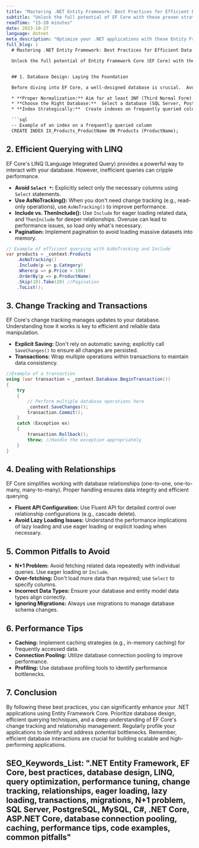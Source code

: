 ```yaml
---
title: "Mastering .NET Entity Framework: Best Practices for Efficient Data Access"
subtitle: "Unlock the full potential of EF Core with these proven strategies for cleaner code, better performance, and robust applications."
readTime: "15-20 minutes"
date: 2023-10-27
language: dotnet
meta_description: "Optimize your .NET applications with these Entity Framework Core best practices. Learn about database design, efficient querying, change tracking, and more for improved performance and maintainability.  Level up your EF Core skills today!"
full_blog: |
  # Mastering .NET Entity Framework: Best Practices for Efficient Data Access

  Unlock the full potential of Entity Framework Core (EF Core) with these proven strategies for cleaner code, better performance, and robust applications.  This guide covers best practices for developers of all levels, from intermediate to advanced.


  ## 1. Database Design: Laying the Foundation

  Before diving into EF Core, a well-designed database is crucial.  Avoid overly complex schemas and normalize your data to minimize redundancy and improve data integrity.

  * **Proper Normalization:** Aim for at least 3NF (Third Normal Form) to reduce data redundancy and update anomalies.
  * **Choose the Right Database:**  Select a database (SQL Server, PostgreSQL, MySQL, etc.) that best suits your application's needs and scale.
  * **Index Strategically:**  Create indexes on frequently queried columns to speed up data retrieval.

  ```sql
  -- Example of an index on a frequently queried column
  CREATE INDEX IX_Products_ProductName ON Products (ProductName);
  ```


  ## 2. Efficient Querying with LINQ

  EF Core's LINQ (Language Integrated Query) provides a powerful way to interact with your database.  However, inefficient queries can cripple performance.

  * **Avoid `Select *`:** Explicitly select only the necessary columns using `Select` statements.
  * **Use AsNoTracking():**  When you don't need change tracking (e.g., read-only operations), use `AsNoTracking()` to improve performance.
  * **Include vs. ThenInclude():** Use `Include` for eager loading related data, and `ThenInclude` for deeper relationships.  Overuse can lead to performance issues, so load only what's necessary.
  * **Pagination:** Implement pagination to avoid loading massive datasets into memory.

  ```csharp
  // Example of efficient querying with AsNoTracking and Include
  var products = _context.Products
      .AsNoTracking()
      .Include(p => p.Category)
      .Where(p => p.Price > 100)
      .OrderBy(p => p.ProductName)
      .Skip(10).Take(20) //Pagination
      .ToList();
  ```


  ## 3. Change Tracking and Transactions

  EF Core's change tracking manages updates to your database. Understanding how it works is key to efficient and reliable data manipulation.

  * **Explicit Saving:**  Don't rely on automatic saving; explicitly call `SaveChanges()` to ensure all changes are persisted.
  * **Transactions:** Wrap multiple operations within transactions to maintain data consistency.

  ```csharp
  //Example of a transaction
  using (var transaction = _context.Database.BeginTransaction())
  {
      try
      {
          // Perform multiple database operations here
          _context.SaveChanges();
          transaction.Commit();
      }
      catch (Exception ex)
      {
          transaction.Rollback();
          throw; //Handle the exception appropriately
      }
  }
  ```


  ## 4.  Dealing with Relationships

  EF Core simplifies working with database relationships (one-to-one, one-to-many, many-to-many).  Proper handling ensures data integrity and efficient querying.

  * **Fluent API Configuration:** Use Fluent API for detailed control over relationship configurations (e.g., cascade delete).
  * **Avoid Lazy Loading Issues:**  Understand the performance implications of lazy loading and use eager loading or explicit loading when necessary.


  ## 5. Common Pitfalls to Avoid

  * **N+1 Problem:**  Avoid fetching related data repeatedly with individual queries. Use eager loading or `Include`.
  * **Over-fetching:** Don't load more data than required; use `Select` to specify columns.
  * **Incorrect Data Types:**  Ensure your database and entity model data types align correctly.
  * **Ignoring Migrations:** Always use migrations to manage database schema changes.


  ## 6. Performance Tips

  * **Caching:** Implement caching strategies (e.g., in-memory caching) for frequently accessed data.
  * **Connection Pooling:** Utilize database connection pooling to improve performance.
  * **Profiling:** Use database profiling tools to identify performance bottlenecks.


  ## 7. Conclusion

  By following these best practices, you can significantly enhance your .NET applications using Entity Framework Core.  Prioritize database design, efficient querying techniques, and a deep understanding of EF Core's change tracking and relationship management.  Regularly profile your applications to identify and address potential bottlenecks. Remember, efficient database interactions are crucial for building scalable and high-performing applications.


SEO_Keywords_List: ".NET Entity Framework, EF Core, best practices, database design, LINQ, query optimization, performance tuning, change tracking, relationships, eager loading, lazy loading, transactions, migrations, N+1 problem, SQL Server, PostgreSQL, MySQL, C#, .NET Core, ASP.NET Core,  database connection pooling, caching, performance tips, code examples, common pitfalls"
---
```

```